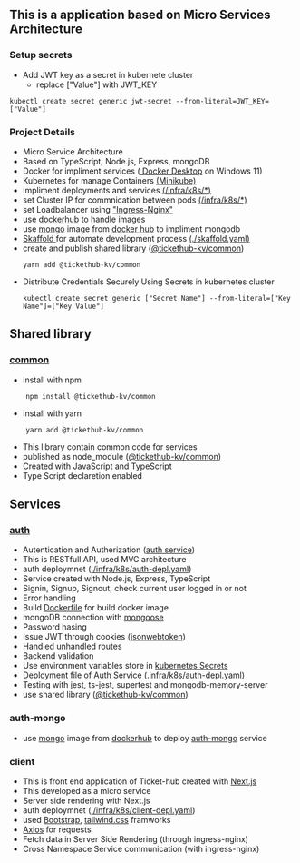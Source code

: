 ## This is a application based on Micro Services Architecture

### Setup secrets

- Add JWT key as a secret in kubernete cluster
     - replace ["Value"] with JWT_KEY
```
kubectl create secret generic jwt-secret --from-literal=JWT_KEY=["Value"]
```


### Project Details

- Micro Service Architecture
- Based on TypeScript, Node.js, Express, mongoDB
- Docker for impliment services ([ Docker Desktop](https://www.docker.com/products/docker-desktop/) on Windows 11)
- Kubernetes for manage Containers [ (Minikube) ](https://minikube.sigs.k8s.io/docs/)
- impliment deployments and services [ (/infra/k8s/*) ](https://github.com/kavishkamk/ticket-hub/tree/main/infra/k8s)
- set Cluster IP for commnication between pods [ (/infra/k8s/*) ](https://github.com/kavishkamk/ticket-hub/tree/main/infra/k8s)
- set Loadbalancer using [ "Ingress-Nginx" ](https://github.com/kubernetes/ingress-nginx)
- use [ dockerhub ](https://hub.docker.com/) to handle images
- use [mongo](https://hub.docker.com/_/mongo) image from [docker hub]((https://hub.docker.com/search?q=)) to impliment mongodb
- [ Skaffold ](https://skaffold.dev/) for automate development process [ (./skaffold.yaml) ](https://github.com/kavishkamk/ticket-hub/blob/main/skaffold.yaml)
- create and publish shared library ([@tickethub-kv/common](https://www.npmjs.com/package/@tickethub-kv/common))
    ```
    yarn add @tickethub-kv/common
    ```
- Distribute Credentials Securely Using Secrets in kubernetes cluster 
    ```
    kubectl create secret generic ["Secret Name"] --from-literal=["Key Name"]=["Key Value"]
    ```

##  Shared library

### [common](https://github.com/kavishkamk/ticket-hub/tree/main/common)

- install with npm
```
    npm install @tickethub-kv/common
```

- install with yarn
```
    yarn add @tickethub-kv/common
```

- This library contain common code for services
- published as node_module ([@tickethub-kv/common](https://www.npmjs.com/package/@tickethub-kv/common))
- Created with JavaScript and TypeScript
- Type Script declaretion enabled

## Services

### [auth](https://github.com/kavishkamk/ticket-hub/blob/main/auth/README.md)

- Autentication and Autherization ([auth service](https://github.com/kavishkamk/ticket-hub/tree/main/auth))
- This is RESTfull API, used MVC architecture
- auth deploymnet ([./infra/k8s/auth-depl.yaml](https://github.com/kavishkamk/ticket-hub/blob/main/infra/k8s/auth-depl.yaml))
- Service created with Node.js, Express, TypeScript
- Signin, Signup, Signout, check current user logged in or not
- Error handling
- Build [ Dockerfile](https://github.com/kavishkamk/ticket-hub/blob/main/auth/Dockerfile) for build docker image
- mongoDB connection with [mongoose](https://mongoosejs.com/)
- Password hasing
- Issue JWT through cookies ([jsonwebtoken](https://www.npmjs.com/package/jsonwebtoken))
- Handled unhandled routes
- Backend validation
- Use environment variables store in [kubernetes Secrets](https://kubernetes.io/docs/tasks/inject-data-application/distribute-credentials-secure/)
- Deployment file of Auth Service ([.infra/k8s/auth-depl.yaml](https://github.com/kavishkamk/ticket-hub/blob/main/infra/k8s/auth-depl.yaml))
- Testing with jest, ts-jest, supertest and mongodb-memory-server
- use shared library ([@tickethub-kv/common](https://www.npmjs.com/package/@tickethub-kv/common))

### auth-mongo

- use [mongo](https://hub.docker.com/_/mongo) image from [dockerhub](https://hub.docker.com/search?q=) to deploy [auth-mongo](https://github.com/kavishkamk/ticket-hub/blob/main/infra/k8s/auth-mongo-depl.yaml) service

### client

- This is front end application of Ticket-hub created with [Next.js](https://nextjs.org/)
- This developed as a micro service
- Server side rendering with Next.js
- auth deploymnet ([./infra/k8s/client-depl.yaml](https://github.com/kavishkamk/ticket-hub/blob/main/infra/k8s/client-depl.yaml))
- used [Bootstrap](https://getbootstrap.com/), [tailwind.css](https://tailwindcss.com/) framworks
- [Axios](https://www.npmjs.com/package/axios) for requests
- Fetch data in Server Side Rendering (through ingress-nginx)
- Cross Namespace Service communication (with ingress-nginx)
